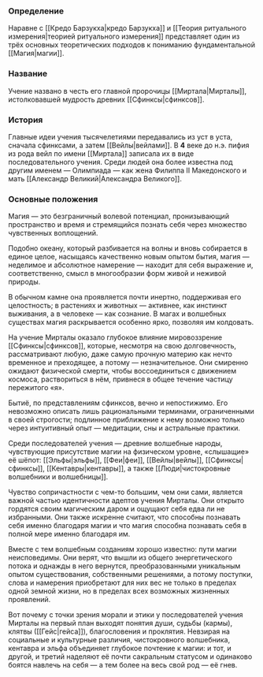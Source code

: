 ### Определение
Наравне с [[Кредо Барзукха|кредо Барзукха]] и [[Теория ритуального измерения|теорией ритуального измерения]] представляет один из трёх основных теоретических подходов к пониманию фундаментальной [[Магия|магии]].

### Название
Учение названо в честь его главной пророчицы [[Миртала|Мирталы]], истолковавшей мудрость древних [[Сфинксы|сфинксов]].

### История
Главные идеи учения тысячелетиями передавались из уст в уста, сначала сфинксами, а затем [[Вейлы|вейлами]]. В **4** веке до н.э. пифия из рода вейл по имени [[Миртала]] записала их в виде последовательного учения. Среди людей она более известна под другим именем — Олимпиада — как жена Филиппа II Македонского и мать [[Александр Великий|Александра Великого]].

### Основные положения
Магия — это безграничный волевой потенциал, пронизывающий пространство и время и стремящийся познать себя через множество чувственных воплощений.

Подобно океану, который разбивается на волны и вновь собирается в единое целое, насыщаясь качественно новым опытом бытия, магия — неделимое и абсолютное намерение — находит для себя выражение и, соответственно, смысл в многообразии форм живой и неживой природы.

В обычном камне она проявляется почти инертно, поддерживая его целостность; в растениях и животных — активнее, как инстинкт выживания, а в человеке — как сознание. В магах и волшебных существах магия раскрывается особенно ярко, позволяя им колдовать.

На учение Мирталы оказало глубокое влияние мировоззрение [[Сфинксы|сфинксов]], которые, несмотря на свою долговечность, рассматривают любую, даже самую прочную материю как нечто временное и преходящее, а потому — незначительное. Они смиренно ожидают физической смерти, чтобы воссоединиться с движением космоса, раствориться в нём, привнеся в общее течение частицу пережитого «я».

Бытиё, по представлениям сфинксов, вечно и непостижимо. Его невозможно описать лишь рациональными терминами, ограниченными в своей строгости; подлинное приближение к нему возможно только через интуитивный опыт — медитации, сны и астральные практики.

Среди последователей учения — древние волшебные народы, чувствующие присутствие магии на физическом уровне, «слышащие» её шёпот: [[Эльфы|эльфы]], [[Феи|феи]], [[Вейлы|вейлы]], [[Сфинксы|сфинксы]], [[Кентавры|кентавры]], а также [[Люди|чистокровные волшебники и волшебницы]].

Чувство сопричастности с чем-то большим, чем они сами, является важной частью идентичности адептов учения Мирталы. Они открыто гордятся своим магическим даром и ощущают себя едва ли не избранными. Они также искренне считают, что способны познавать себя именно благодаря магии и что магия способна познавать себя в полной мере именно благодаря им.

Вместе с тем волшебным созданиям хорошо известно: пути магии неисповедимы. Они верят, что вышли из общего энергетического потока и однажды в него вернутся, преобразованными уникальным опытом существования, собственными решениями, а потому поступки, слова и намерения приобретают для них вес не только в пределах одной земной жизни, но в пределах всех возможных жизненных проявлений.

Вот почему с точки зрения морали и этики у последователей учения Мирталы на первый план выходят понятия души, судьбы (кармы), клятвы ([[Гейс|гейса]]), благословения и проклятия. Невзирая на социальные и культурные различия, чистокровного волшебника, кентавра и эльфа объединяет глубокое почтение к магии: и тот, и другой, и третий наделяют её почти сакральным статусом и одинаково боятся навлечь на себя — а тем более на весь свой род — её гнев.
